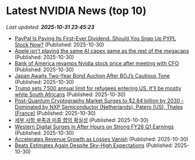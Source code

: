 # Latest NVIDIA News (top 10)
_Last updated: **2025-10-31 23:45:23**_

- [PayPal Is Paying Its First-Ever Dividend. Should You Snap Up PYPL Stock Now?](https://biztoc.com/x/c80c5a3346c8ad4c) (Published: 2025-10-30)
- [Apple isn't playing the same AI capex game as the rest of the megacaps](https://www.cnbc.com/2025/10/30/apple-isnt-playing-the-same-ai-capex-game-as-the-rest-of-the-megacaps.html) (Published: 2025-10-30)
- [Bank of America revamps Nvidia stock price after meeting with CFO](https://www.thestreet.com/investing/stocks/bank-of-america-revamps-nvidia-stock-price-after-meeting-with-cfo) (Published: 2025-10-30)
- [Japan Awaits Two-Year Bond Auction After BOJ’s Cautious Tone](https://biztoc.com/x/2f3bf2b185e46454) (Published: 2025-10-30)
- [Trump sets 7,500 annual limit for refugees entering US. It'll be mostly white South Africans](https://biztoc.com/x/3edc421ac98c94bb) (Published: 2025-10-30)
- [Post-Quantum Cryptography Market Surges to $2.84 billion by 2030 - Dominated by NXP Semiconductor (Netherlands), Patero (US), Thales (France)](https://www.globenewswire.com/news-release/2025/10/30/3178045/0/en/Post-Quantum-Cryptography-Market-Surges-to-2-84-billion-by-2030-Dominated-by-NXP-Semiconductor-Netherlands-Patero-US-Thales-France.html) (Published: 2025-10-30)
- [세부 사항 부족과 미중 합의 확실성](https://ryueyes11.tistory.com/511955) (Published: 2025-10-30)
- [Western Digital Surges in After Hours on Strong FY26 Q1 Earnings](https://biztoc.com/x/d482fbbfc1caa3f4) (Published: 2025-10-30)
- [Accelerates Revenue Growth as Losses Vanish](https://biztoc.com/x/67794eaac8511135) (Published: 2025-10-30)
- [Beats Estimates Again Despite Sky-High Expectations](https://biztoc.com/x/614e8b603ab8db8a) (Published: 2025-10-30)
